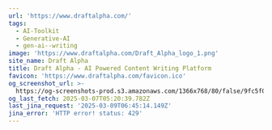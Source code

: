 ```yaml
---
url: 'https://www.draftalpha.com/'
tags:
  - AI-Toolkit
  - Generative-AI
  - gen-ai--writing
image: 'https://www.draftalpha.com/Draft_Alpha_logo_1.png'
site_name: Draft Alpha
title: Draft Alpha - AI Powered Content Writing Platform
favicon: 'https://www.draftalpha.com/favicon.ico'
og_screenshot_url: >-
  https://og-screenshots-prod.s3.amazonaws.com/1366x768/80/false/9fc5f0e0ccfd0e1d1f1765a4bf0636e53c5ac0ca0a9c386b1da131453723cf88.jpeg
og_last_fetch: 2025-03-07T05:20:39.782Z
last_jina_request: '2025-03-09T06:45:14.149Z'
jina_error: 'HTTP error! status: 429'
---
```


